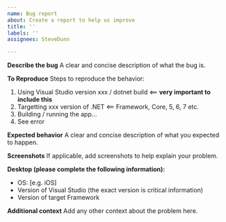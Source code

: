 ```yaml
---
name: Bug report
about: Create a report to help us improve
title: ''
labels: ''
assignees: SteveDunn

---
```


**Describe the bug**
A clear and concise description of what the bug is.

**To Reproduce**
Steps to reproduce the behavior:
1. Using Visual Studio version xxx / dotnet build <== **very important to include this**
2. Targetting xxx version of .NET <== Framework, Core, 5, 6, 7 etc.
2. Building / running the app...
4. See error

**Expected behavior**
A clear and concise description of what you expected to happen.

**Screenshots**
If applicable, add screenshots to help explain your problem.

**Desktop (please complete the following information):**
 - OS: [e.g. iOS]
 - Version of Visual Studio (the exact version is critical information)
 - Version of target Framework

**Additional context**
Add any other context about the problem here.
